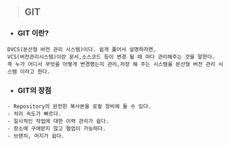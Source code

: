> ## GIT
 -  ### GIT 이란? 
 ```
 DVCS(분산형 버전 관리 시스템)이다. 쉽게 풀어서 설명하자면, 
 VCS(버전관리시스템)이란 문서,소스코드 등이 변경 될 때 마다 관리해주는 것을 말한다. 
 즉 누가 어디서 무엇을 어떻게 변경했는지 관리,저장 해 주는 시스템을 분산형 버전 관리 시스템 이라고 한다. 
```
- ### GIT의 장점 
```
- Repository의 완전한 복사본을 로컬 장비에 둘 수 있다.
- 처리 속도가 빠르다.
- 일시적인 작업에 대한 이력 관리가 쉽다.
- 장소에 구애받지 않고 협업이 가능하다.
- 브랜치, 머지가 쉽다.
```
